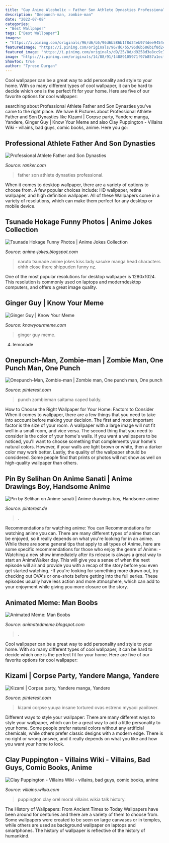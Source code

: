 ```yaml
---
title: "Guy Anime Alcoholic ~ Father Son Athlete Dynasties Professional"
description: "Onepunch-man, zombie-man"
date: "2022-07-08"
categories:
- "Best Wallpaper"
tags: ["Best Wallpaper"]
images:
- "https://i.pinimg.com/originals/96/d6/b5/96d6b586b1f8d24eb974dee9454cea86.jpg"
featuredImage: "https://i.pinimg.com/originals/96/d6/b5/96d6b586b1f8d24eb974dee9454cea86.jpg"
featured_image: "https://i.pinimg.com/originals/d9/25/8d/d9258d3e8cc9c72d09b9921062fb5088.jpg"
image: "https://i.pinimg.com/originals/14/88/91/14889105971f97b857a1ecfef936ad11.jpg"
ShowToc: true
author: "Tyrese Durgan"
---
```



Cool wallpaper can be a great way to add personality and style to your home. With so many different types of cool wallpaper, it can be hard to decide which one is the perfect fit for your home. Here are five of our favorite options for cool wallpaper: 

	

		
searching about Professional Athlete Father and Son Dynasties you've came to the right place. We have 8 Pictures about Professional Athlete Father and Son Dynasties like Kizami | Corpse party, Yandere manga, Yandere, Ginger Guy | Know Your Meme and also Clay Puppington - Villains Wiki - villains, bad guys, comic books, anime. Here you go:
		
    
## Professional Athlete Father And Son Dynasties

<img loading=lazy src="https://imgix.ranker.com/list_img_v2/18588/2398588/original/professional-athlete-father-and-son-dynasties?w=817&amp;h=427&amp;fm=jpg&amp;q=50&amp;fit=crop" onerror="this.onerror=null;this.src='https://tse1.mm.bing.net/th?id=OIP.JS4C_ZYKjOm5b07n79EMcwHaD3&amp;pid=15.1';" alt="Professional Athlete Father and Son Dynasties">

_Source: ranker.com_

>father son athlete dynasties professional. 

	

When it comes to desktop wallpaper, there are a variety of options to choose from. A few popular choices include: HD wallpaper, retina wallpaper, and high definition wallpaper. All of these Wallpapers come in a variety of resolutions, which can make them perfect for any desktop or mobile device. 

    
## Tsunade Hokage Funny Photos | Anime Jokes Collection

<img loading=lazy src="https://3.bp.blogspot.com/-0qW4wMlBl2Y/Tn22keznMmI/AAAAAAAACrk/2MOqdH7YF9M/s1600/Tsunade-naruto-kiss-fore-head-anime-jokes-funny-manga.jpg.jpg" onerror="this.onerror=null;this.src='https://tse3.mm.bing.net/th?id=OIP.fsooCLsItyAD-mzE37cRNgHaK6&amp;pid=15.1';" alt="Tsunade Hokage Funny Photos | Anime Jokes Collection">

_Source: anime-jokes.blogspot.com_

>naruto tsunade anime jokes kiss lady sasuke manga head characters ohhh close there shippuden funny nz. 

	

One of the most popular resolutions for desktop wallpaper is 1280x1024. This resolution is commonly used on laptops and moderndesktop computers, and offers a great image quality.

    
## Ginger Guy | Know Your Meme

<img loading=lazy src="https://i.kym-cdn.com/entries/icons/facebook/000/008/165/1325523568679.jpg" onerror="this.onerror=null;this.src='https://tse1.mm.bing.net/th?id=OIP.to0k1qkISYfbGS8wE5uRuQHaHx&amp;pid=15.1';" alt="Ginger Guy | Know Your Meme">

_Source: knowyourmeme.com_

>ginger guy meme. 

	

4. lemonade 

    
## Onepunch-Man, Zombie-man | Zombie Man, One Punch Man, One Punch

<img loading=lazy src="https://i.pinimg.com/originals/14/88/91/14889105971f97b857a1ecfef936ad11.jpg" onerror="this.onerror=null;this.src='https://tse2.mm.bing.net/th?id=OIP.VhYaFUizzcWv8M7nX5NldQHaIY&amp;pid=15.1';" alt="Onepunch-Man, Zombie-man | Zombie man, One punch man, One punch">

_Source: pinterest.com_

>punch zombieman saitama caped baldy. 

	

How to Choose the Right Wallpaper for Your Home: Factors to Consider
When it comes to wallpaper, there are a few things that you need to take into account before making your decision. The first and most important factor is the size of your room. A wallpaper with a large image will not fit well in a small room, and vice versa. 
The second thing that you need to consider is the color of your home's walls. If you want a wallpapers to be noticed, you'll want to choose something that complements your home's natural colors. However, if your walls are light brown or white, then a darker color may work better. 
Lastly, the quality of the wallpaper should be considered. Some people find that prints or photos will not show as well on high-quality wallpaper than others.

    
## Pin By Selihan On Anime Sanati | Anime Drawings Boy, Handsome Anime

<img loading=lazy src="https://i.pinimg.com/originals/d9/25/8d/d9258d3e8cc9c72d09b9921062fb5088.jpg" onerror="this.onerror=null;this.src='https://tse2.mm.bing.net/th?id=OIP.opnBh-l66vaHLgVLDUvQVgHaJp&amp;pid=15.1';" alt="Pin by Selihan on Anime sanati | Anime drawings boy, Handsome anime">

_Source: pinterest.de_

>. 

	

Recommendations for watching anime: You can
Recommendations for watching anime you can. There are many different types of anime that can be enjoyed, so it really depends on what you're looking for in an anime. While there are some general tips that apply to all types of Anime, here are some specific recommendations for those who enjoy the genre of Anime: 
-Watching a new show immediately after its release is always a great way to start an AnimeWalker day. This will give you a sense of when the next episode will air and provide you with a recap of the story before you even get started watching. 
-If you're looking for something more drawn out, try checking out OVA's or one-shots before getting into the full series. These episodes usually have less action and more atmosphere, which can add to your enjoyment while giving you more closure on the story.

    
## Animated Meme: Man Boobs

<img loading=lazy src="http://2.bp.blogspot.com/-PU57ALRh2c8/UddoMzhyOII/AAAAAAAARJA/qlp0BsauNV4/w1200-h630-p-k-no-nu/manboobs.gif" onerror="this.onerror=null;this.src='https://tse3.mm.bing.net/th?id=OIP.hsFBGZkPTBPyTOjrjzctmgAAAA&amp;pid=15.1';" alt="Animated Meme: Man Boobs">

_Source: animatedmeme.blogspot.com_

>. 

	

Cool wallpaper can be a great way to add personality and style to your home. With so many different types of cool wallpaper, it can be hard to decide which one is the perfect fit for your home. Here are five of our favorite options for cool wallpaper: 

    
## Kizami | Corpse Party, Yandere Manga, Yandere

<img loading=lazy src="https://i.pinimg.com/originals/96/d6/b5/96d6b586b1f8d24eb974dee9454cea86.jpg" onerror="this.onerror=null;this.src='https://tse2.mm.bing.net/th?id=OIP.YYXg0U6i2o266htFsz1BrgHaI6&amp;pid=15.1';" alt="Kizami | Corpse party, Yandere manga, Yandere">

_Source: pinterest.com_

>kizami corpse yuuya insane tortured ovas estreno myyaoi yaoilover. 

	

Different ways to style your wallpaper:
There are many different ways to style your wallpaper, which can be a great way to add a little personality to your home. Some people prefer natural colors without any artificial chemicals, while others prefer classic designs with a modern edge. There is no right or wrong answer, and it really depends on what you like and how you want your home to look.

    
## Clay Puppington - Villains Wiki - Villains, Bad Guys, Comic Books, Anime

<img loading=lazy src="http://img4.wikia.nocookie.net/__cb20110918011032/villains/images/c/c9/ClayPuppington.jpg" onerror="this.onerror=null;this.src='https://tse3.mm.bing.net/th?id=OIP.luFCQiRmJnwt4Krp_iSlDwHaFj&amp;pid=15.1';" alt="Clay Puppington - Villains Wiki - villains, bad guys, comic books, anime">

_Source: villains.wikia.com_

>puppington clay orel moral villains wikia talk history. 

	

The History of Wallpapers: From Ancient Times to Today
Wallpapers have been around for centuries and there are a variety of them to choose from. Some wallpapers were created to be seen on large canvases or in temples, while others are used as background wallpaper on laptops and smartphones. The history of wallpaper is reflective of the history of humankind.

